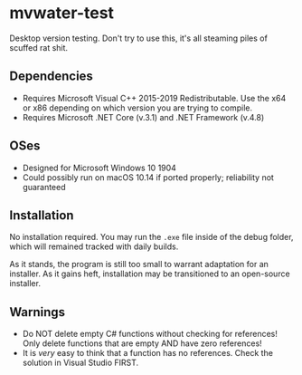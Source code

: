 # mvwater-test

Desktop version testing. Don't try to use this, it's all steaming piles of scuffed rat shit.

## Dependencies

- Requires Microsoft Visual C++ 2015-2019 Redistributable. Use the x64 or x86 depending on which version you are trying to compile.
- Requires Microsoft .NET Core (v.3.1) and .NET Framework (v.4.8)

## OSes

- Designed for Microsoft Windows 10 1904
- Could possibly run on macOS 10.14 if ported properly; reliability not guaranteed

## Installation

No installation required. You may run the `.exe` file inside of the debug folder, which will remained tracked with daily builds.

As it stands, the program is still too small to warrant adaptation for an installer. As it gains heft, installation may be transitioned to an open-source installer.

## Warnings

- Do NOT delete empty C# functions without checking for references! Only delete functions that are empty AND have zero references!
- It is *very* easy to think that a function has no references. Check the solution in Visual Studio FIRST.
